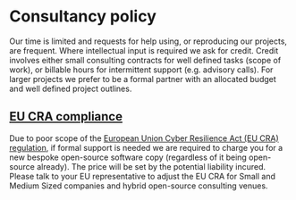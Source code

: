 # Consultancy policy

Our time is limited and requests for help using, or reproducing our projects, are frequent. Where intellectual input is required we ask for credit. Credit involves either small consulting contracts for well defined tasks (scope of work), or billable hours for intermittent support (e.g. advisory calls). For larger projects we prefer to be a formal partner with an allocated budget and well defined project outlines.

## [EU CRA compliance](https://digital-strategy.ec.europa.eu/en/policies/cyber-resilience-act)

Due to poor scope of the [European Union Cyber Resilience Act (EU CRA) regulation](https://digital-strategy.ec.europa.eu/en/policies/cyber-resilience-act), if formal support is needed we are required to charge you for a new bespoke open-source software copy (regardless of it being open-source already). The price will be set by the potential liability incured. Please talk to your EU representative to adjust the EU CRA for Small and Medium Sized companies and hybrid open-source consulting venues.
